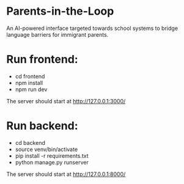 # Parents-in-the-Loop
An AI-powered interface targeted towards school systems to bridge language barriers for immigrant parents.

# Run frontend:
- cd frontend
- npm install
- npm run dev
  
The server should start at http://127.0.0.1:3000/

# Run backend:
- cd backend
- source venv/bin/activate
- pip install -r requirements.txt
- python manage.py runserver
  
The server should start at http://127.0.0.1:8000/
